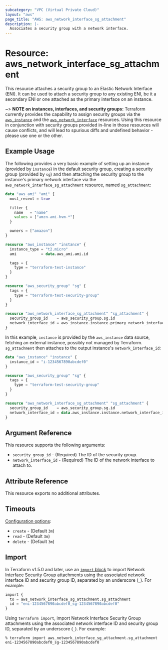 ```yaml
---
subcategory: "VPC (Virtual Private Cloud)"
layout: "aws"
page_title: "AWS: aws_network_interface_sg_attachment"
description: |-
  Associates a security group with a network interface.
---
```


# Resource: aws_network_interface_sg_attachment

This resource attaches a security group to an Elastic Network Interface (ENI).
It can be used to attach a security group to any existing ENI, be it a
secondary ENI or one attached as the primary interface on an instance.

~> **NOTE on instances, interfaces, and security groups:** Terraform currently
provides the capability to assign security groups via the [`aws_instance`][1]
and the [`aws_network_interface`][2] resources. Using this resource in
conjunction with security groups provided in-line in those resources will cause
conflicts, and will lead to spurious diffs and undefined behavior - please use
one or the other.

[1]: /docs/providers/aws/d/instance.html
[2]: /docs/providers/aws/r/network_interface.html

## Example Usage

The following provides a very basic example of setting up an instance (provided
by `instance`) in the default security group, creating a security group
(provided by `sg`) and then attaching the security group to the instance's
primary network interface via the `aws_network_interface_sg_attachment` resource,
named `sg_attachment`:

```terraform
data "aws_ami" "ami" {
  most_recent = true

  filter {
    name   = "name"
    values = ["amzn-ami-hvm-*"]
  }

  owners = ["amazon"]
}

resource "aws_instance" "instance" {
  instance_type = "t2.micro"
  ami           = data.aws_ami.ami.id

  tags = {
    type = "terraform-test-instance"
  }
}

resource "aws_security_group" "sg" {
  tags = {
    type = "terraform-test-security-group"
  }
}

resource "aws_network_interface_sg_attachment" "sg_attachment" {
  security_group_id    = aws_security_group.sg.id
  network_interface_id = aws_instance.instance.primary_network_interface_id
}
```

In this example, `instance` is provided by the `aws_instance` data source,
fetching an external instance, possibly not managed by Terraform.
`sg_attachment` then attaches to the output instance's `network_interface_id`:

```terraform
data "aws_instance" "instance" {
  instance_id = "i-1234567890abcdef0"
}

resource "aws_security_group" "sg" {
  tags = {
    type = "terraform-test-security-group"
  }
}

resource "aws_network_interface_sg_attachment" "sg_attachment" {
  security_group_id    = aws_security_group.sg.id
  network_interface_id = data.aws_instance.instance.network_interface_id
}
```

## Argument Reference

This resource supports the following arguments:

* `security_group_id` - (Required) The ID of the security group.
* `network_interface_id` - (Required) The ID of the network interface to attach to.

## Attribute Reference

This resource exports no additional attributes.

## Timeouts

[Configuration options](https://developer.hashicorp.com/terraform/language/resources/syntax#operation-timeouts):

- `create` - (Default `3m`)
- `read` - (Default `3m`)
- `delete` - (Default `3m`)

## Import

In Terraform v1.5.0 and later, use an [`import` block](https://developer.hashicorp.com/terraform/language/import) to import Network Interface Security Group attachments using the associated network interface ID and security group ID, separated by an underscore (`_`). For example:

```terraform
import {
  to = aws_network_interface_sg_attachment.sg_attachment
  id = "eni-1234567890abcdef0_sg-1234567890abcdef0"
}
```

Using `terraform import`, import Network Interface Security Group attachments using the associated network interface ID and security group ID, separated by an underscore (`_`). For example:

```console
% terraform import aws_network_interface_sg_attachment.sg_attachment eni-1234567890abcdef0_sg-1234567890abcdef0
```
